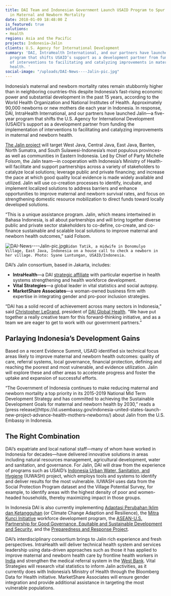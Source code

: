```yaml
---
title: DAI Team and Indonesian Government Launch USAID Program to Spur Reductions
  in Maternal and Newborn Mortality
date: 2018-01-09 18:48:00 Z
is_featured: true
solutions:
- Health
regions: Asia and the Pacific
projects: Indonesia—Jalin
clients: U.S. Agency for International Development
summary: 'DAI, IntraHealth International, and our partners have launched Jalin—a five-year
  program that shifts USAID’s support as a development partner from funding the implementation
  of interventions to facilitating and catalyzing improvements in maternal and newborn
  health. '
social-image: "/uploads/DAI-News----Jalin-pic.jpg"
---
```


Indonesia’s maternal and newborn mortality rates remain stubbornly higher than in neighboring countries-this despite Indonesia’s fast-rising economic power and substantial development in the past 15 years, according to the World Health Organization and National Institutes of Health. Approximately 90,000 newborns or new mothers die each year in Indonesia. In response, DAI, IntraHealth International, and our partners have launched Jalin—a five-year program that shifts the U.S. Agency for International Development (USAID)’s support as a development partner from funding the implementation of interventions to facilitating and catalyzing improvements in maternal and newborn health. 

<!--more-->

[The Jalin project](https://www.dai.com/our-work/projects/indonesia-jalin) will target West Java, Central Java, East Java, Banten, North Sumatra, and South Sulawesi-Indonesia’s most populous provinces-as well as communities in Eastern Indonesia. Led by Chief of Party Michelle Folsom, the Jalin team—in cooperation with Indonesia’s Ministry of Health-will facilitate and support partnerships across a variety of stakeholders to catalyze local solutions; leverage public and private financing; and increase the pace at which good quality local evidence is made widely available and utilized. Jalin will use co-creation processes to identify, incubate, and implement localized solutions to address barriers and enhance opportunities to improve maternal and newborn survival rates, and focus on strengthening domestic resource mobilization to direct funds toward locally developed solutions.  

“This is a unique assistance program. Jalin, which means intertwined in Bahasa Indonesia, is all about partnerships and will bring together diverse public and private sector stakeholders to co-define, co-create, and co-finance sustainable and scalable local solutions to improve maternal and newborn health outcomes,” said Folsom.

![DAI-News----Jalin-pic.jpg](/uploads/DAI-News----Jalin-pic.jpg)`Bidan Tatik, a midwife in Donomulyo Village, East Java, Indonesia on a house call to check a newborn in her village. Photo: Syane Luntungan, USAID/Indonesia.`

DAI’s Jalin consortium, based in Jakarta, includes:

* **IntraHealth**—a DAI [strategic affiliate](https://www.dai.com/news/dai-and-intrahealth-join-forces-to-amplify-global-health-impact) with particular expertise in health systems strengthening and health workforce development. 
* **Vital Strategies**—a global leader in vital statistics and social autopsy. 
* **MarketShare Associates**—a woman-owned business firm with expertise in integrating gender and pro-poor inclusion strategies.

“DAI has a solid record of achievement across many sectors in Indonesia,” said [Christopher LeGrand](https://www.dai.com/who-we-are/leadership/christopher-legrand), president of [DAI Global Health](https://www.dai.com/our-work/solutions/health). “We have put together a really creative team for this forward-thinking initiative, and as a team we are eager to get to work with our government partners.” 

## Parlaying Indonesia’s Development Gains

Based on a recent Evidence Summit, USAID identified six technical focus areas likely to improve maternal and newborn health outcomes: quality of care, referral systems, local governance, financial protection, defining and reaching the poorest and most vulnerable, and evidence utilization. Jalin will explore these and other areas to accelerate progress and foster the uptake and expansion of successful efforts.

<aside>“The Government of Indonesia continues to make reducing maternal and newborn mortality a top priority in its 2015-2019 National Mid Term Development Strategy and has committed to achieving the Sustainable Development Goals for maternal and newborn health by 2030,” reads a [press release](https://id.usembassy.gov/indonesia-united-states-launch-new-project-advance-health-mothers-newborns/) about Jalin from the U.S. Embassy in Indonesia.</aside>

## The Right Combination

DAI’s expatriate and local national staff—many of whom have worked in Indonesia for decades—have delivered innovative solutions in areas including natural resources management, agricultural development, water and sanitation, and governance. For Jalin, DAI will draw from the experience of programs such as USAID’s [Indonesia Urban Water, Sanitation, and Hygiene](https://www.dai.com/our-work/projects/indonesia-urban-water-sanitation-and-hygiene-iuwash) (IUWASH) project, which employs tools and systems to identify and deliver results for the most vulnerable. IUWASH uses data from the Social Protection Program dataset and the Village Potential Survey, for example, to identify areas with the highest density of poor and women-headed households, thereby maximizing impact in those groups.

In Indonesia DAI is also currently implementing [Adaptasi Perubahan Iklim dan Ketangguhan](https://www.dai.com/our-work/projects/indonesia-apik-adaptasi-perubahan-iklim-dan-ketangguhan-or-climate-change-adaption) (or Climate Change Adaption and Resilience), the [Mitra Kunci Initiative](https://www.dai.com/our-work/projects/indonesia-mitra-kunci-initiative) workforce development program, the [ASEAN-U.S. Partnership for Good Governance, Equitable and Sustainable Development and Security](https://www.dai.com/our-work/projects/southeast-asia-asean-us-partnership-good-governance-equitable-and-sustainable), and the [Preparedness and Response Project](https://www.dai.com/our-work/projects/worldwide-preparedness-and-response-pr).

DAI’s interdisciplinary consortium brings to Jalin rich experience and fresh perspectives. IntraHealth will deliver technical health system and services leadership using data-driven approaches such as those it has applied to improve maternal and newborn health care by frontline health workers in [India](https://www.intrahealth.org/vital/walk-through-maternal-health-care-rural-india-msakhi#.V_UwHvkrKCi) and strengthen the medical referral system in the [West Bank](https://www.intrahealth.org/news/a-better-medical-referral-system-leads-to-huge-cost-savings-for-the-palestinian-people-). Vital Strategies will research vital statistics to inform Jalin activities, as it currently does with Indonesia’s Ministry of Health through the Bloomberg Data for Health initiative. MarketShare Associates will ensure gender integration and provide additional assistance in targeting the most vulnerable populations.